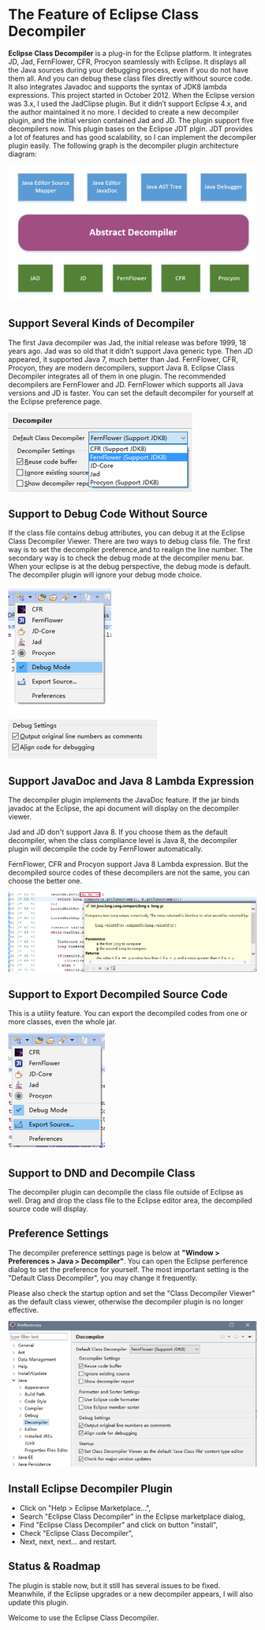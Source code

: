 # The Feature of Eclipse Class Decompiler
**Eclipse Class Decompiler** is a plug-in for the Eclipse platform. It integrates JD, Jad, FernFlower, CFR, Procyon seamlessly with Eclipse. It displays all the Java sources during your debugging process, even if you do not have them all. And you can debug these class files directly without source code. It also integrates Javadoc and supports the syntax of JDK8 lambda expressions.
This project started in October 2012. When the Eclipse version was 3.x, I used the JadClipse plugin. But it didn’t support Eclipse 4.x, and the author maintained it no more. I decided to create a new decompiler plugin, and the initial version contained Jad and JD. The plugin support five decompilers now.
This plugin bases on the Eclipse JDT plgin. JDT provides a lot of features and has good scalability, so I can implement the decompiler plugin easily. The following graph is the decompiler plugin architecture diagram:

![architecture](https://raw.githubusercontent.com/cnfree/Journal/master/Decompiler/decompiler.png)

## Support Several Kinds of Decompiler
The first Java decompiler was Jad, the initial release was before 1999, 18 years ago. Jad was so old that it didn’t support Java generic type. Then JD appeared, it supported Java 7, much better than Jad. FernFlower, CFR, Procyon, they are modern decompilers, support Java 8. Eclipse Class Decompiler integrates all of them in one plugin. The recommended decompilers are FernFlower and JD. FernFlower which supports all Java versions and JD is faster. You can set the default decompiler for yourself at the Eclipse preference page.

![default decompiler setting](https://raw.githubusercontent.com/cnfree/Journal/master/Decompiler/default.png)

## Support to Debug Code Without Source
If the class file contains debug attributes, you can debug it at the Eclipse Class Decompiler Viewer. There are two ways to debug class file. The first way is to set the decompiler preference,and to realign the line number. The secondary way is to check the debug mode at the decompiler menu bar. When your eclipse is at the debug perspective, the debug mode is default. The decompiler plugin will ignore your debug mode choice.

![debug settings](https://raw.githubusercontent.com/cnfree/Journal/master/Decompiler/debug_menuitem.png)

![debug menuitem](https://raw.githubusercontent.com/cnfree/Journal/master/Decompiler/debug_settings.png)

## Support JavaDoc and Java 8 Lambda Expression
The decompiler plugin implements the JavaDoc feature. If the jar binds javadoc at the Eclipse, the api document will display on the decompiler viewer.

Jad and JD don't support Java 8. If you choose them as the default decompiler, when the class compliance level is Java 8, the decompiler plugin will decompile the code by FernFlower automatically.

FernFlower, CFR and Procyon support Java 8 Lambda expression. But the decompiled source codes of these decompilers are not the same, you can choose the better one.

![Lambda & Javadoc](https://raw.githubusercontent.com/cnfree/Journal/master/Decompiler/lambda&javadoc.png)

## Support to Export Decompiled Source Code
This is a utility feature. You can export the decompiled codes from one or more classes, even the whole jar.

![export](https://raw.githubusercontent.com/cnfree/Journal/master/Decompiler/export.png)

## Support to DND and Decompile Class
The decompiler plugin can decompile the class file outside of Eclipse as well. Drag and drop the class file to the Eclipse editor area, the decompiled source code will display.

## Preference Settings
The decompiler preference settings page is below at **"Window > Preferences > Java > Decompiler"**. You can open the Eclipse perference dialog to set the preference for yourself. The most important setting is the "Default Class Decompiler", you may change it frequently.

Please also check the startup option and set the "Class Decompiler Viewer" as the default class viewer, otherwise the decompiler plugin is no longer effective.

![Preferences](https://raw.githubusercontent.com/cnfree/Journal/master/Decompiler/Preferences.png)

## Install Eclipse Decompiler Plugin
* Click on "Help > Eclipse Marketplace...",
* Search "Eclipse Class Decompiler" in the Eclipse marketplace dialog,
* Find "Eclipse Class Decompiler" and click on button "install",
* Check "Eclipse Class Decompiler",
* Next, next, next... and restart.


## Status & Roadmap
The plugin is stable now, but it still has several issues to be fixed. Meanwhile, if the Eclipse upgrades or a new decompiler appears, I will also update this plugin.

Welcome to use the Eclipse Class Decompiler.
